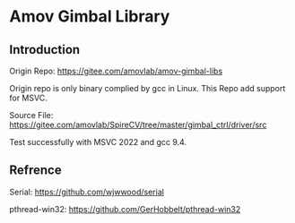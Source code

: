 # Amov Gimbal Library
## Introduction
Origin Repo: https://gitee.com/amovlab/amov-gimbal-libs

Origin repo is only binary complied by gcc in Linux. This Repo add support for MSVC.

Source File: https://gitee.com/amovlab/SpireCV/tree/master/gimbal_ctrl/driver/src

Test successfully with MSVC 2022 and gcc 9.4.

## Refrence
Serial: https://github.com/wjwwood/serial

pthread-win32: https://github.com/GerHobbelt/pthread-win32
